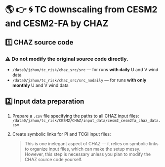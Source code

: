 # 🌎 👉 🌀 TC downscaling from CESM2 and CESM2-FA by CHAZ 

## 1️⃣ CHAZ source code
### ⚠️ Do not modify the original source code directly.
- `/data0/jzhuo/tc_risk/chaz_src/src` — for runs **with daily** U and V wind data  
- `/data0/jzhuo/tc_risk/chaz_src/src_nodaily` — for runs **with only monthly** U and V wind data  
  
## 2️⃣ Input data preparation
1. Prepare a `.csv` file specifying the paths to all CHAZ input files:  
   `/data0/jzhuo/tc_risk/CESM2/CHAZ/input_data/cesm2_cesm2fa_chaz_data.csv`

2. Create symbolic links for PI and TCGI input files:  
   > This is one inelegant aspect of CHAZ — it relies on symbolic links to organize input files, which can make the setup messy.  
   > However, this step is necessary unless you plan to modify the CHAZ source code yourself.
